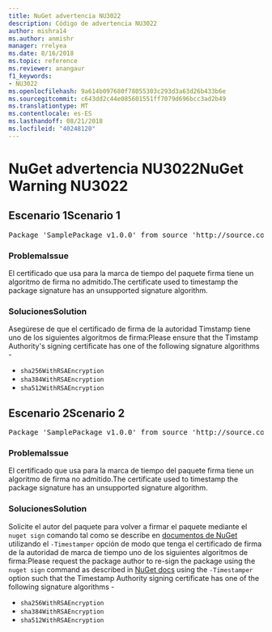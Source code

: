 ```yaml
---
title: NuGet advertencia NU3022
description: Código de advertencia NU3022
author: mishra14
ms.author: anmishr
manager: rrelyea
ms.date: 8/16/2018
ms.topic: reference
ms.reviewer: anangaur
f1_keywords:
- NU3022
ms.openlocfilehash: 9a614b097680f78055303c293d3a63d26b433b6e
ms.sourcegitcommit: c643dd2c44e085601551ff7079d696bcc3ad2b49
ms.translationtype: MT
ms.contentlocale: es-ES
ms.lasthandoff: 08/21/2018
ms.locfileid: "40248120"
---
```

# <a name="nuget-warning-nu3022"></a><span data-ttu-id="339e2-103">NuGet advertencia NU3022</span><span class="sxs-lookup"><span data-stu-id="339e2-103">NuGet Warning NU3022</span></span>

## <a name="scenario-1"></a><span data-ttu-id="339e2-104">Escenario 1</span><span class="sxs-lookup"><span data-stu-id="339e2-104">Scenario 1</span></span>

<pre>Package 'SamplePackage v1.0.0' from source 'http://source.com/index.json': The primary signature's timestamp certificate has an unsupported signature algorithm.</pre>

### <a name="issue"></a><span data-ttu-id="339e2-105">Problema</span><span class="sxs-lookup"><span data-stu-id="339e2-105">Issue</span></span>

<span data-ttu-id="339e2-106">El certificado que usa para la marca de tiempo del paquete firma tiene un algoritmo de firma no admitido.</span><span class="sxs-lookup"><span data-stu-id="339e2-106">The certificate used to timestamp the package signature has an unsupported signature algorithm.</span></span>


### <a name="solution"></a><span data-ttu-id="339e2-107">Soluciones</span><span class="sxs-lookup"><span data-stu-id="339e2-107">Solution</span></span>

<span data-ttu-id="339e2-108">Asegúrese de que el certificado de firma de la autoridad Timstamp tiene uno de los siguientes algoritmos de firma:</span><span class="sxs-lookup"><span data-stu-id="339e2-108">Please ensure that the Timstamp Authority's signing certificate has one of the following signature algorithms -</span></span> 
* `sha256WithRSAEncryption`
* `sha384WithRSAEncryption`
* `sha512WithRSAEncryption`



## <a name="scenario-2"></a><span data-ttu-id="339e2-109">Escenario 2</span><span class="sxs-lookup"><span data-stu-id="339e2-109">Scenario 2</span></span>

<pre>Package 'SamplePackage v1.0.0' from source 'http://source.com/index.json': The timestamp certificate has an unsupported signature algorithm (SHA1). The following algorithms are supported: SHA256RSA, SHA384RSA, SHA512RSA.</pre>

### <a name="issue"></a><span data-ttu-id="339e2-110">Problema</span><span class="sxs-lookup"><span data-stu-id="339e2-110">Issue</span></span>

<span data-ttu-id="339e2-111">El certificado que usa para la marca de tiempo del paquete firma tiene un algoritmo de firma no admitido.</span><span class="sxs-lookup"><span data-stu-id="339e2-111">The certificate used to timestamp the package signature has an unsupported signature algorithm.</span></span>


### <a name="solution"></a><span data-ttu-id="339e2-112">Soluciones</span><span class="sxs-lookup"><span data-stu-id="339e2-112">Solution</span></span>

<span data-ttu-id="339e2-113">Solicite el autor del paquete para volver a firmar el paquete mediante el `nuget sign` comando tal como se describe en [documentos de NuGet](https://docs.microsoft.com/en-us/nuget/create-packages/sign-a-package) utilizando el `-Timestamper` opción de modo que tenga el certificado de firma de la autoridad de marca de tiempo uno de los siguientes algoritmos de firma:</span><span class="sxs-lookup"><span data-stu-id="339e2-113">Please request the package author to re-sign the package using the `nuget sign` command as described in [NuGet docs](https://docs.microsoft.com/en-us/nuget/create-packages/sign-a-package) using the `-Timestamper` option such that the Timestamp Authority signing certificate has one of the following signature algorithms -</span></span>
* `sha256WithRSAEncryption`
* `sha384WithRSAEncryption`
* `sha512WithRSAEncryption`


